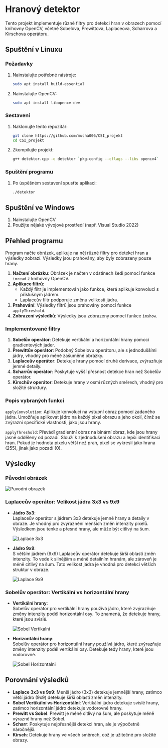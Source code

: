 # Hranový detektor
Tento projekt implementuje různé filtry pro detekci hran v obrazech pomocí knihovny OpenCV, včetně Sobelova, Prewittova, Laplaceova, Scharrova a Kirschova operátoru.

## Spuštění v Linuxu

### Požadavky
1. Nainstalujte potřebné nástroje:
    ```sh
    sudo apt install build-essential
    ```

2. Nainstalujte OpenCV:
    ```sh
    sudo apt install libopencv-dev
    ```

### Sestavení
1. Naklonujte tento repozitář:
    ```sh
    git clone https://github.com/mucha006/CSI_projekt
    cd CSI_projekt
    ```
2. Zkompilujte projekt:
    ```sh
    g++ detektor.cpp -o detektor `pkg-config --cflags --libs opencv4`
    ```

### Spuštění programu
1. Po úspěšném sestavení spusťte aplikaci:
    ```sh
    ./detektor
    ```

## Spuštění ve Windows
1. Nainstalujte OpenCV
2. Použijte nějaké vývojové prostředí (např. Visual Studio 2022)

## Přehled programu
Program načte obrázek, aplikuje na něj různé filtry pro detekci hran a výsledky zobrazí. Výsledky jsou prahovány, aby byly zobrazeny pouze hrany.

1. **Načtení obrázku**: Obrázek je načten v odstínech šedi pomocí funkce `imread` z knihovny OpenCV.
2. **Aplikace filtrů**:
    - Každý filtr je implementován jako funkce, která aplikuje konvoluci s příslušným jádrem.
    - Laplaceův filtr podporuje změnu velikosti jádra.
3. **Prahování**: Výsledky filtrů jsou prahovány pomocí funkce `applyThreshold`.
4. **Zobrazení výsledků**: Výsledky jsou zobrazeny pomocí funkce `imshow`.

### Implementované filtry
1. **Sobelův operátor**: Detekuje vertikální a horizontální hrany pomocí gradientových jader.
2. **Prewittův operátor**: Podobný Sobelovu operátoru, ale s jednoduššími jádry, vhodný pro méně zašuměné obrázky.
3. **Laplaceův operátor**: Detekuje hrany pomocí druhé derivace, zvýrazňuje jemné detaily.
4. **Scharrův operátor**: Poskytuje vyšší přesnost detekce hran než Sobelův operátor.
5. **Kirschův operátor**: Detekuje hrany v osmi různých směrech, vhodný pro složité struktury.

### Popis vybraných funkcí
`applyConvolution`: Aplikuje konvoluci na vstupní obraz pomocí zadaného jádra. Umožňuje aplikovat jádro na každý pixel obrazu a jeho okolí, čímž se zvýrazní specifické vlastnosti, jako jsou hrany.

`applyThreshold`: Převádí gradientní obraz na binární obraz, kde jsou hrany jasně odděleny od pozadí. Slouží k zjednodušení obrazu a lepší identifikaci hran. Pokud je hodnota pixelu větší než prah, pixel se vykreslí jako hrana (255), jinak jako pozadí (0).

## Výsledky

### Původní obrázek
![Puvodni obrazek](inputs/image.jpg)

### Laplaceův operátor: Velikost jádra 3x3 vs 9x9
- **Jádro 3x3**:  
  Laplaceův operátor s jádrem 3x3 detekuje jemné hrany a detaily v obraze. Je vhodný pro zvýraznění menších změn intenzity pixelů. Výsledkem jsou tenké a přesné hrany, ale může být citlivý na šum.
  
  ![Laplace 3x3](outputs/laplace_3x3.png)

- **Jádro 9x9**:  
  S větším jádrem (9x9) Laplaceův operátor detekuje širší oblasti změn intenzity. To vede k silnějším a méně detailním hranám, ale zároveň je méně citlivý na šum. Tato velikost jádra je vhodná pro detekci větších struktur v obraze.

  ![Laplace 9x9](outputs/laplace_9x9.png)

### Sobelův operátor: Vertikální vs horizontální hrany
- **Vertikální hrany**:  
  Sobelův operátor pro vertikální hrany používá jádro, které zvýrazňuje změny intenzity podél horizontální osy. To znamená, že detekuje hrany, které jsou svislé.

  ![Sobel Vertikalni](outputs/sobel_horizontal.png)

- **Horizontální hrany**:  
  Sobelův operátor pro horizontální hrany používá jádro, které zvýrazňuje změny intenzity podél vertikální osy. Detekuje tedy hrany, které jsou vodorovné.

  ![Sobel Horizontalni](outputs/sobel_vertical.png)

## Porovnání výsledků
- **Laplace 3x3 vs 9x9**: Menší jádro (3x3) detekuje jemnější hrany, zatímco větší jádro (9x9) detekuje širší oblasti změn intenzity.
- **Sobel Vertikální vs Horizontální**: Vertikální jádro detekuje svislé hrany, zatímco horizontální jádro detekuje vodorovné hrany.
- **Prewitt vs Sobel**: Prewitt je méně citlivý na šum, ale poskytuje méně výrazné hrany než Sobel.
- **Scharr**: Poskytuje nejpřesnější detekci hran, ale je výpočetně náročnější.
- **Kirsch**: Detekuje hrany ve všech směrech, což je užitečné pro složité obrazy.


